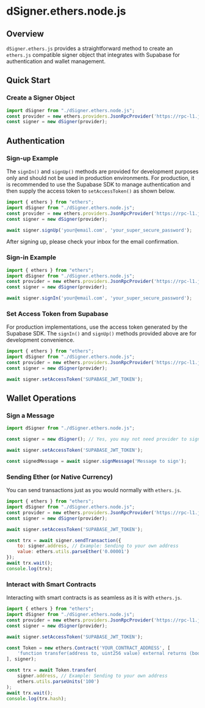 # dSigner.ethers.node.js

## Overview
`dSigner.ethers.js` provides a straightforward method to create an `ethers.js` compatible signer object that integrates with Supabase for authentication and wallet management.

## Quick Start

### Create a Signer Object
```javascript
import dSigner from "./dSigner.ethers.node.js";
const provider = new ethers.providers.JsonRpcProvider('https://rpc-l1.jibchain.net');
const signer = new dSigner(provider);
```

## Authentication

### Sign-up Example

The `signIn()` and `signUp()` methods are provided for development purposes only and should not be used in production environments. For production, it is recommended to use the Supabase SDK to manage authentication and then supply the access token to `setAccessToken()` as shown below.

```javascript
import { ethers } from "ethers";
import dSigner from "./dSigner.ethers.node.js";
const provider = new ethers.providers.JsonRpcProvider('https://rpc-l1.jibchain.net');
const signer = new dSigner(provider);

await signer.signUp('your@email.com', 'your_super_secure_password');
```

After signing up, please check your inbox for the email confirmation.

### Sign-in Example

```javascript
import { ethers } from "ethers";
import dSigner from "./dSigner.ethers.node.js";
const provider = new ethers.providers.JsonRpcProvider('https://rpc-l1.jibchain.net');
const signer = new dSigner(provider);

await signer.signIn('your@email.com', 'your_super_secure_password');
```

### Set Access Token from Supabase

For production implementations, use the access token generated by the Supabase SDK. The `signIn()` and `signUp()` methods provided above are for development convenience.

```javascript
import { ethers } from "ethers";
import dSigner from "./dSigner.ethers.node.js";
const provider = new ethers.providers.JsonRpcProvider('https://rpc-l1.jibchain.net');
const signer = new dSigner(provider);

await signer.setAccessToken('SUPABASE_JWT_TOKEN');
```

## Wallet Operations

### Sign a Message

```javascript
import dSigner from "./dSigner.ethers.node.js";

const signer = new dSigner(); // Yes, you may not need provider to sign message

await signer.setAccessToken('SUPABASE_JWT_TOKEN');

const signedMessage = await signer.signMessage('Message to sign');
```

### Sending Ether (or Native Currency)

You can send transactions just as you would normally with `ethers.js`.

```javascript
import { ethers } from "ethers";
import dSigner from "./dSigner.ethers.node.js";
const provider = new ethers.providers.JsonRpcProvider('https://rpc-l1.jibchain.net');
const signer = new dSigner(provider);

await signer.setAccessToken('SUPABASE_JWT_TOKEN');

const trx = await signer.sendTransaction({
    to: signer.address, // Example: Sending to your own address
    value: ethers.utils.parseEther('0.00001')
});
await trx.wait();
console.log(trx);
```

### Interact with Smart Contracts

Interacting with smart contracts is as seamless as it is with `ethers.js`.

```javascript
import { ethers } from "ethers";
import dSigner from "./dSigner.ethers.node.js";
const provider = new ethers.providers.JsonRpcProvider('https://rpc-l1.jibchain.net');
const signer = new dSigner(provider);

await signer.setAccessToken('SUPABASE_JWT_TOKEN');

const Token = new ethers.Contract('YOUR_CONTRACT_ADDRESS', [
    'function transfer(address to, uint256 value) external returns (bool)'
], signer);

const trx = await Token.transfer(
    signer.address, // Example: Sending to your own address
    ethers.utils.parseUnits('100')
);
await trx.wait();
console.log(trx.hash);
```